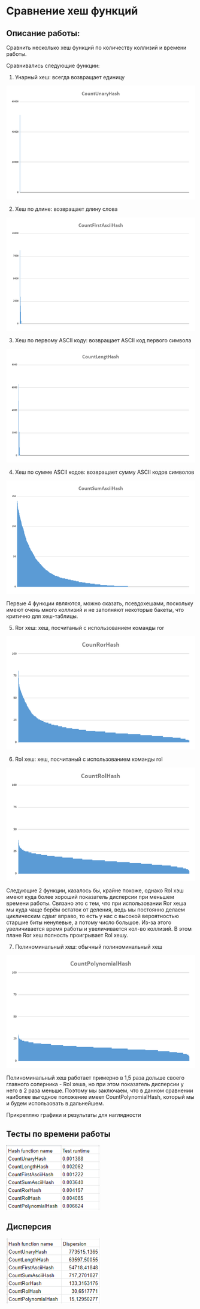 # Сравнение хеш функций

## Описание работы:

Сравнить несколько хеш функций по количеству коллизий и времени работы.

Сравнивались следующие функции:

1) Унарный хеш: всегда возвращает единицу

![](Graphics/CountUnaryHash.png)

2) Хеш по длине: возвращает длину слова

![](Graphics/CountFirstAsciiHash.png)

3) Хеш по первому ASCII коду: возвращает ASCII код первого символа

![](Graphics/CountLengthHash.png)

4) Хеш по сумме ASCII кодов: возвращает сумму ASCII кодов символов

![](Graphics/CountSumAsciiHash.png)

Первые 4 функции являются, можно сказать, псевдохешами, поскольку имеют очень много коллизий и не заполняют некоторые бакеты, что критично для хеш-таблицы.

5) Ror хеш: хеш, посчитаный с использованием команды ror

![](Graphics/CountRorHash.png)

6) Rol хеш: хеш, посчитаный с использованием команды rol

![](Graphics/CountRolHash.png)

Следующие 2 функции, казалось бы, крайне похоже, однако Rol хэш имеют куда более хороший показатель дисперсии при меньшем времени работы. Связано это с тем, что при использовании Ror хеша мы куда чаще берём остаток от деления, ведь мы постоянно делаем циклическим сдвиг вправо, то есть у нас с высокой вероятностью старшие биты ненулевые, а потому число большое. Из-за этого увеличивается время работы и увеличивается кол-во коллизий. В этом плане Ror хеш полность проигрывает Rol хешу.

7) Полиноминальный хеш: обычный полиноминальный хеш

![](Graphics/CountPolynomialHash.png)

Полиноминальный хеш работает примерно в 1,5 раза дольше своего главного соперника - Rol хеша, но при этом показатель дисперсии у него в 2 раза меньше. Поэтому мы заключаем, что в данном сравнении наиболее выгодное положение имеет CountPolynomialHash, который мы и будем использовать в дальнейшем.

Прикрепляю графики и результаты для наглядности

## Тесты по времени работы

![](Results/Runtime.png)

## Дисперсия

![](Results/Dispersion.png)
